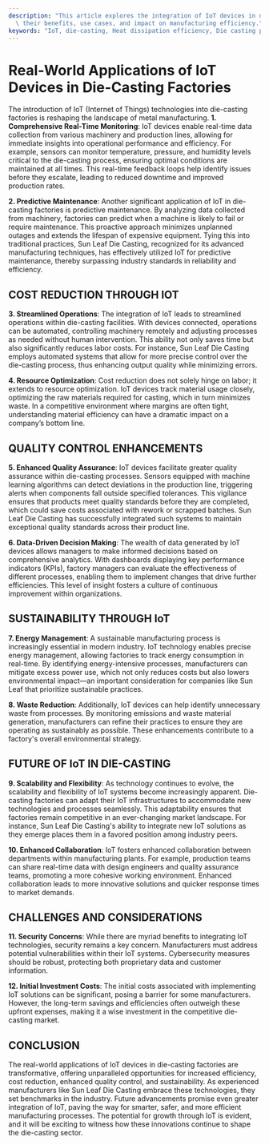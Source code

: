 ```yaml
---
description: "This article explores the integration of IoT devices in die-casting factories, highlighting\
  \ their benefits, use cases, and impact on manufacturing efficiency."
keywords: "IoT, die-casting, Heat dissipation efficiency, Die casting process"
---
```

# Real-World Applications of IoT Devices in Die-Casting Factories

The introduction of IoT (Internet of Things) technologies into die-casting factories is reshaping the landscape of metal manufacturing. **1. Comprehensive Real-Time Monitoring**: IoT devices enable real-time data collection from various machinery and production lines, allowing for immediate insights into operational performance and efficiency. For example, sensors can monitor temperature, pressure, and humidity levels critical to the die-casting process, ensuring optimal conditions are maintained at all times. This real-time feedback loops help identify issues before they escalate, leading to reduced downtime and improved production rates.

**2. Predictive Maintenance**: Another significant application of IoT in die-casting factories is predictive maintenance. By analyzing data collected from machinery, factories can predict when a machine is likely to fail or require maintenance. This proactive approach minimizes unplanned outages and extends the lifespan of expensive equipment. Tying this into traditional practices, Sun Leaf Die Casting, recognized for its advanced manufacturing techniques, has effectively utilized IoT for predictive maintenance, thereby surpassing industry standards in reliability and efficiency.

## COST REDUCTION THROUGH IOT

**3. Streamlined Operations**: The integration of IoT leads to streamlined operations within die-casting facilities. With devices connected, operations can be automated, controlling machinery remotely and adjusting processes as needed without human intervention. This ability not only saves time but also significantly reduces labor costs. For instance, Sun Leaf Die Casting employs automated systems that allow for more precise control over the die-casting process, thus enhancing output quality while minimizing errors.

**4. Resource Optimization**: Cost reduction does not solely hinge on labor; it extends to resource optimization. IoT devices track material usage closely, optimizing the raw materials required for casting, which in turn minimizes waste. In a competitive environment where margins are often tight, understanding material efficiency can have a dramatic impact on a company’s bottom line.

## QUALITY CONTROL ENHANCEMENTS

**5. Enhanced Quality Assurance**: IoT devices facilitate greater quality assurance within die-casting processes. Sensors equipped with machine learning algorithms can detect deviations in the production line, triggering alerts when components fall outside specified tolerances. This vigilance ensures that products meet quality standards before they are completed, which could save costs associated with rework or scrapped batches. Sun Leaf Die Casting has successfully integrated such systems to maintain exceptional quality standards across their product line.

**6. Data-Driven Decision Making**: The wealth of data generated by IoT devices allows managers to make informed decisions based on comprehensive analytics. With dashboards displaying key performance indicators (KPIs), factory managers can evaluate the effectiveness of different processes, enabling them to implement changes that drive further efficiencies. This level of insight fosters a culture of continuous improvement within organizations.

## SUSTAINABILITY THROUGH IoT

**7. Energy Management**: A sustainable manufacturing process is increasingly essential in modern industry. IoT technology enables precise energy management, allowing factories to track energy consumption in real-time. By identifying energy-intensive processes, manufacturers can mitigate excess power use, which not only reduces costs but also lowers environmental impact—an important consideration for companies like Sun Leaf that prioritize sustainable practices.

**8. Waste Reduction**: Additionally, IoT devices can help identify unnecessary waste from processes. By monitoring emissions and waste material generation, manufacturers can refine their practices to ensure they are operating as sustainably as possible. These enhancements contribute to a factory's overall environmental strategy.

## FUTURE OF IoT IN DIE-CASTING

**9. Scalability and Flexibility**: As technology continues to evolve, the scalability and flexibility of IoT systems become increasingly apparent. Die-casting factories can adapt their IoT infrastructures to accommodate new technologies and processes seamlessly. This adaptability ensures that factories remain competitive in an ever-changing market landscape. For instance, Sun Leaf Die Casting's ability to integrate new IoT solutions as they emerge places them in a favored position among industry peers.

**10. Enhanced Collaboration**: IoT fosters enhanced collaboration between departments within manufacturing plants. For example, production teams can share real-time data with design engineers and quality assurance teams, promoting a more cohesive working environment. Enhanced collaboration leads to more innovative solutions and quicker response times to market demands.

## CHALLENGES AND CONSIDERATIONS

**11. Security Concerns**: While there are myriad benefits to integrating IoT technologies, security remains a key concern. Manufacturers must address potential vulnerabilities within their IoT systems. Cybersecurity measures should be robust, protecting both proprietary data and customer information.

**12. Initial Investment Costs**: The initial costs associated with implementing IoT solutions can be significant, posing a barrier for some manufacturers. However, the long-term savings and efficiencies often outweigh these upfront expenses, making it a wise investment in the competitive die-casting market.

## CONCLUSION

The real-world applications of IoT devices in die-casting factories are transformative, offering unparalleled opportunities for increased efficiency, cost reduction, enhanced quality control, and sustainability. As experienced manufacturers like Sun Leaf Die Casting embrace these technologies, they set benchmarks in the industry. Future advancements promise even greater integration of IoT, paving the way for smarter, safer, and more efficient manufacturing processes. The potential for growth through IoT is evident, and it will be exciting to witness how these innovations continue to shape the die-casting sector.
